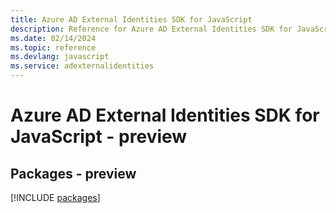 ```yaml
---
title: Azure AD External Identities SDK for JavaScript
description: Reference for Azure AD External Identities SDK for JavaScript
ms.date: 02/14/2024
ms.topic: reference
ms.devlang: javascript
ms.service: adexternalidentities
---
```

# Azure AD External Identities SDK for JavaScript - preview
## Packages - preview
[!INCLUDE [packages](ad-external-identities-index.md)]